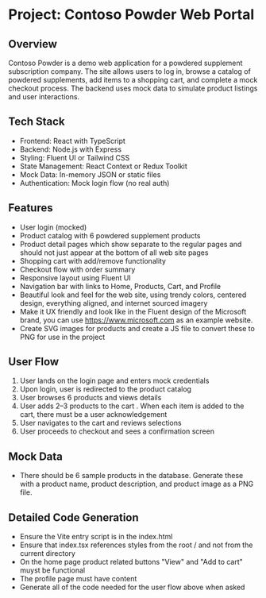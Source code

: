 # Project: Contoso Powder Web Portal
 
## Overview
Contoso Powder is a demo web application for a powdered supplement subscription company. The site allows users to log in, browse a catalog of powdered supplements, add items to a shopping cart, and complete a mock checkout process. The backend uses mock data to simulate product listings and user interactions.
 
## Tech Stack
- Frontend: React with TypeScript  
- Backend: Node.js with Express  
- Styling: Fluent UI or Tailwind CSS  
- State Management: React Context or Redux Toolkit  
- Mock Data: In-memory JSON or static files  
- Authentication: Mock login flow (no real auth)
 
## Features
- User login (mocked)  
- Product catalog with 6 powdered supplement products  
- Product detail pages which show separate to the regular pages and should not just appear at the bottom of all web site pages
- Shopping cart with add/remove functionality  
- Checkout flow with order summary  
- Responsive layout using Fluent UI  
- Navigation bar with links to Home, Products, Cart, and Profile
- Beautiful look and feel for the web site, using trendy colors, centered design, everything aligned, and internet sourced imagery
- Make it UX friendly and look like in the Fluent design of the Microsoft brand, you can use https://www.microsoft.com as an example website.
- Create SVG images for products and create a JS file to convert these to PNG for use in the project
 
## User Flow
1. User lands on the login page and enters mock credentials  
2. Upon login, user is redirected to the product catalog  
3. User browses 6 products and views details  
4. User adds 2–3 products to the cart . When each item is added to the cart, there must be a user acknowledgement
5. User navigates to the cart and reviews selections  
6. User proceeds to checkout and sees a confirmation screen
 
## Mock Data
- There should be 6 sample products in the database. Generate these with a product name, product description, and product image as a PNG file.
 
## Detailed Code Generation
- Ensure the Vite entry script is in the index.html
- Ensure that index.tsx references styles from the root / and not from the current directory
- On the home page product related buttons "View" and "Add to cart" muyst be functional
- The profile page must have content
- Generate all of the code needed for the user flow above when asked
 
